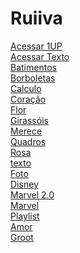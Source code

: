# Ruiiva
 
[Acessar 1UP](https://nivelton.github.io/Ruiiva/1UP/1up.html)<br>
[Acessar Texto](https://nivelton.github.io/Ruiiva/Declarações/Texto/Part1.html)<br>
[Batimentos](https://nivelton.github.io/Ruiiva/Declarações/Batimentos.html)<br>
[Borboletas](https://nivelton.github.io/Ruiiva/Declarações/Borboletas.html)<br>
[Calculo](https://nivelton.github.io/Ruiiva/Declarações/Calculo.html)<br>
[Coração](https://nivelton.github.io/Ruiiva/Declarações/Coração.html)<br>
[Flor](https://nivelton.github.io/Ruiiva/Declarações/Flor.html)<br>
[Girassóis](https://nivelton.github.io/Ruiiva/Declarações/Girassóis.html)<br>
[Merece](https://nivelton.github.io/Ruiiva/Declarações/Merece.html)<br>
[Quadros](https://nivelton.github.io/Ruiiva/Declarações/Quadros.html)<br>
[Rosa](https://nivelton.github.io/Ruiiva/Declarações/Rosa.html)<br>
[texto](https://nivelton.github.io/Ruiiva/Declarações/texto.html)<br>
[Foto](https://nivelton.github.io/Ruiiva/Sitefofto/foto.html)<br>
[Disney](https://nivelton.github.io/Ruiiva/Teamoemdisney/Capa.html)<br>
[Marvel 2.0](https://nivelton.github.io/Ruiiva/TeamoemMarvel2.0/Capa.html)<br>
[Marvel](https://nivelton.github.io/Ruiiva/TeamoemMarvel/Capa.html)<br>
[Playlist](https://nivelton.github.io/Ruiiva/site/login.html)<br>
[Amor](https://nivelton.github.io/Ruiiva/Amor.html)<br>
[Groot](https://nivelton.github.io/Ruiiva/Groot.html)<br>
[](https://nivelton.github.io/Ruiiva/Índice.html)<br>
